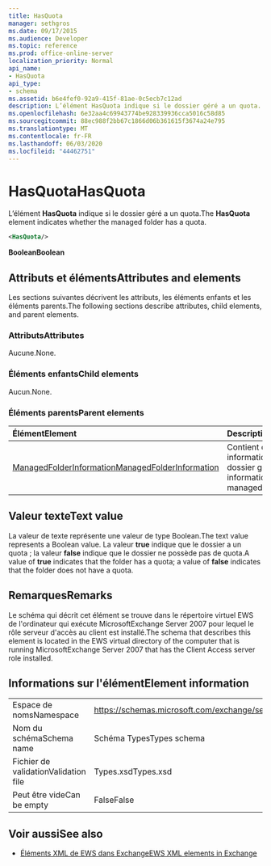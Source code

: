 ```yaml
---
title: HasQuota
manager: sethgros
ms.date: 09/17/2015
ms.audience: Developer
ms.topic: reference
ms.prod: office-online-server
localization_priority: Normal
api_name:
- HasQuota
api_type:
- schema
ms.assetid: b6e4fef0-92a9-415f-81ae-0c5ecb7c12ad
description: L’élément HasQuota indique si le dossier géré a un quota.
ms.openlocfilehash: 6e32aa4c69943774be928339936cca5016c58d85
ms.sourcegitcommit: 88ec988f2bb67c1866d06b361615f3674a24e795
ms.translationtype: MT
ms.contentlocale: fr-FR
ms.lasthandoff: 06/03/2020
ms.locfileid: "44462751"
---
```

# <a name="hasquota"></a><span data-ttu-id="8c418-103">HasQuota</span><span class="sxs-lookup"><span data-stu-id="8c418-103">HasQuota</span></span>

<span data-ttu-id="8c418-104">L’élément **HasQuota** indique si le dossier géré a un quota.</span><span class="sxs-lookup"><span data-stu-id="8c418-104">The **HasQuota** element indicates whether the managed folder has a quota.</span></span> 
  
```xml
<HasQuota/>
```

 <span data-ttu-id="8c418-105">**Boolean**</span><span class="sxs-lookup"><span data-stu-id="8c418-105">**Boolean**</span></span>
## <a name="attributes-and-elements"></a><span data-ttu-id="8c418-106">Attributs et éléments</span><span class="sxs-lookup"><span data-stu-id="8c418-106">Attributes and elements</span></span>

<span data-ttu-id="8c418-107">Les sections suivantes décrivent les attributs, les éléments enfants et les éléments parents.</span><span class="sxs-lookup"><span data-stu-id="8c418-107">The following sections describe attributes, child elements, and parent elements.</span></span>
  
### <a name="attributes"></a><span data-ttu-id="8c418-108">Attributs</span><span class="sxs-lookup"><span data-stu-id="8c418-108">Attributes</span></span>

<span data-ttu-id="8c418-109">Aucune.</span><span class="sxs-lookup"><span data-stu-id="8c418-109">None.</span></span>
  
### <a name="child-elements"></a><span data-ttu-id="8c418-110">Éléments enfants</span><span class="sxs-lookup"><span data-stu-id="8c418-110">Child elements</span></span>

<span data-ttu-id="8c418-111">Aucun.</span><span class="sxs-lookup"><span data-stu-id="8c418-111">None.</span></span>
  
### <a name="parent-elements"></a><span data-ttu-id="8c418-112">Éléments parents</span><span class="sxs-lookup"><span data-stu-id="8c418-112">Parent elements</span></span>

|<span data-ttu-id="8c418-113">**Élément**</span><span class="sxs-lookup"><span data-stu-id="8c418-113">**Element**</span></span>|<span data-ttu-id="8c418-114">**Description**</span><span class="sxs-lookup"><span data-stu-id="8c418-114">**Description**</span></span>|
|:-----|:-----|
|[<span data-ttu-id="8c418-115">ManagedFolderInformation</span><span class="sxs-lookup"><span data-stu-id="8c418-115">ManagedFolderInformation</span></span>](managedfolderinformation.md) <br/> |<span data-ttu-id="8c418-116">Contient des informations sur un dossier géré.</span><span class="sxs-lookup"><span data-stu-id="8c418-116">Contains information about a managed folder.</span></span>  <br/> |
   
## <a name="text-value"></a><span data-ttu-id="8c418-117">Valeur texte</span><span class="sxs-lookup"><span data-stu-id="8c418-117">Text value</span></span>

<span data-ttu-id="8c418-118">La valeur de texte représente une valeur de type Boolean.</span><span class="sxs-lookup"><span data-stu-id="8c418-118">The text value represents a Boolean value.</span></span> <span data-ttu-id="8c418-119">La valeur **true** indique que le dossier a un quota ; la valeur **false** indique que le dossier ne possède pas de quota.</span><span class="sxs-lookup"><span data-stu-id="8c418-119">A value of **true** indicates that the folder has a quota; a value of **false** indicates that the folder does not have a quota.</span></span> 
  
## <a name="remarks"></a><span data-ttu-id="8c418-120">Remarques</span><span class="sxs-lookup"><span data-stu-id="8c418-120">Remarks</span></span>

<span data-ttu-id="8c418-121">Le schéma qui décrit cet élément se trouve dans le répertoire virtuel EWS de l'ordinateur qui exécute MicrosoftExchange Server 2007 pour lequel le rôle serveur d'accès au client est installé.</span><span class="sxs-lookup"><span data-stu-id="8c418-121">The schema that describes this element is located in the EWS virtual directory of the computer that is running MicrosoftExchange Server 2007 that has the Client Access server role installed.</span></span>
  
## <a name="element-information"></a><span data-ttu-id="8c418-122">Informations sur l'élément</span><span class="sxs-lookup"><span data-stu-id="8c418-122">Element information</span></span>

|||
|:-----|:-----|
|<span data-ttu-id="8c418-123">Espace de noms</span><span class="sxs-lookup"><span data-stu-id="8c418-123">Namespace</span></span>  <br/> |https://schemas.microsoft.com/exchange/services/2006/types  <br/> |
|<span data-ttu-id="8c418-124">Nom du schéma</span><span class="sxs-lookup"><span data-stu-id="8c418-124">Schema name</span></span>  <br/> |<span data-ttu-id="8c418-125">Schéma Types</span><span class="sxs-lookup"><span data-stu-id="8c418-125">Types schema</span></span>  <br/> |
|<span data-ttu-id="8c418-126">Fichier de validation</span><span class="sxs-lookup"><span data-stu-id="8c418-126">Validation file</span></span>  <br/> |<span data-ttu-id="8c418-127">Types.xsd</span><span class="sxs-lookup"><span data-stu-id="8c418-127">Types.xsd</span></span>  <br/> |
|<span data-ttu-id="8c418-128">Peut être vide</span><span class="sxs-lookup"><span data-stu-id="8c418-128">Can be empty</span></span>  <br/> |<span data-ttu-id="8c418-129">False</span><span class="sxs-lookup"><span data-stu-id="8c418-129">False</span></span>  <br/> |
   
## <a name="see-also"></a><span data-ttu-id="8c418-130">Voir aussi</span><span class="sxs-lookup"><span data-stu-id="8c418-130">See also</span></span>



- [<span data-ttu-id="8c418-131">Éléments XML de EWS dans Exchange</span><span class="sxs-lookup"><span data-stu-id="8c418-131">EWS XML elements in Exchange</span></span>](ews-xml-elements-in-exchange.md)

